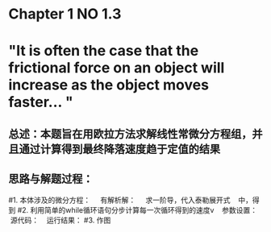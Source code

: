 # Chapter  1    NO 1.3 
# "It is often the case that the frictional force on an object will increase as the object moves faster... "
## 总述：本题旨在用欧拉方法求解线性常微分方程组，并且通过计算得到最终降落速度趋于定值的结果

## 思路与解题过程：
#1. 本体涉及的微分方程：     有解析解：   
   求一阶导，代入泰勒展开式    中，得到
#2. 利用简单的while循环语句分步计算每一次循环得到的速度v
    参数设置：
    源代码：
    运行结果：
#3. 作图
    



